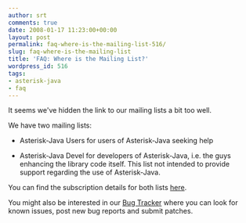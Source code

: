 ```yaml
---
author: srt
comments: true
date: 2008-01-17 11:23:00+00:00
layout: post
permalink: faq-where-is-the-mailing-list-516/
slug: faq-where-is-the-mailing-list
title: 'FAQ: Where is the Mailing List?'
wordpress_id: 516
tags:
- asterisk-java
- faq
---
```



It seems we've hidden the link to our mailing lists a bit too well.



We have two mailing lists:







  * Asterisk-Java Users for users of Asterisk-Java seeking help


  * Asterisk-Java Devel for developers of Asterisk-Java, i.e. the guys enhancing the library code itself. This list not intended to provide support regarding the use of Asterisk-Java.




You can find the subscription details for both lists [here](http://asterisk-java.org/development/mail-lists.html).


You might also be interested in our [Bug Tracker](http://jira.reucon.org) where you can look for known issues, post new bug reports and submit patches.
